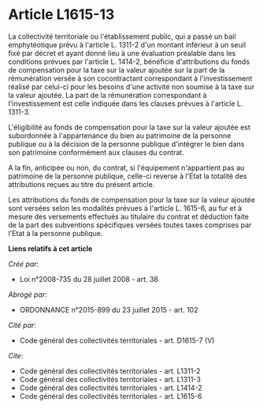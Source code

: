 # Article L1615-13

La collectivité territoriale ou l'établissement public, qui a passé un bail emphytéotique prévu à l'article L. 1311-2 d'un
montant inférieur à un seuil fixé par décret et ayant donné lieu à une évaluation préalable dans les conditions prévues par
l'article L. 1414-2, bénéficie d'attributions du fonds de compensation pour la taxe sur la valeur ajoutée sur la part de la
rémunération versée à son cocontractant correspondant à l'investissement réalisé par celui-ci pour les besoins d'une activité
non soumise à la taxe sur la valeur ajoutée. La part de la rémunération correspondant à l'investissement est celle indiquée
dans les clauses prévues à l'article L. 1311-3.

L'éligibilité au fonds de compensation pour la taxe sur la valeur ajoutée est subordonnée à l'appartenance du bien au
patrimoine de la personne publique ou à la décision de la personne publique d'intégrer le bien dans son patrimoine
conformément aux clauses du contrat.

A la fin, anticipée ou non, du contrat, si l'équipement n'appartient pas au patrimoine de la personne publique, celle-ci
reverse à l'Etat la totalité des attributions reçues au titre du présent article. 

Les attributions du fonds de compensation pour la taxe sur la valeur ajoutée sont versées selon les modalités prévues à
l'article L. 1615-6, au fur et à mesure des versements effectués au titulaire du contrat et déduction faite de la part des
subventions spécifiques versées toutes taxes comprises par l'Etat à la personne publique.

**Liens relatifs à cet article**

_Créé par_:

  - Loi n°2008-735 du 28 juillet 2008 - art. 38

_Abrogé par_:

  - ORDONNANCE n°2015-899 du 23 juillet 2015 - art. 102

_Cité par_:

  - Code général des collectivités territoriales - art. D1615-7 (V)

_Cite_:

  - Code général des collectivités territoriales - art. L1311-2
  - Code général des collectivités territoriales - art. L1311-3
  - Code général des collectivités territoriales - art. L1414-2
  - Code général des collectivités territoriales - art. L1615-6
